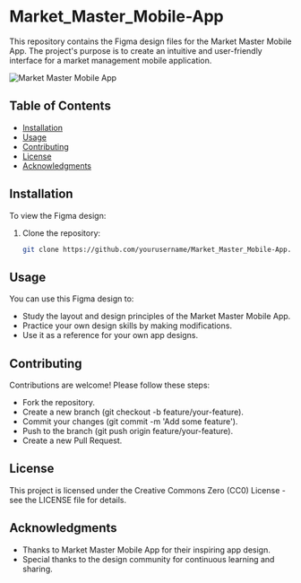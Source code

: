 # Market_Master_Mobile-App

This repository contains the Figma design files for the Market Master Mobile App. The project's purpose is to create an intuitive and user-friendly interface for a market management mobile application.

![Market Master Mobile App](Market_Master_Mobile-App/readmeimg.png)

## Table of Contents

- [Installation](#installation)
- [Usage](#usage)
- [Contributing](#contributing)
- [License](#license)
- [Acknowledgments](#acknowledgments)

## Installation

To view the Figma design:

1. Clone the repository:
   ```bash
   git clone https://github.com/yourusername/Market_Master_Mobile-App.git

## Usage

You can use this Figma design to:
   - Study the layout and design principles of the Market Master Mobile App.
   - Practice your own design skills by making modifications.
   - Use it as a reference for your own app designs.
     
## Contributing

Contributions are welcome! Please follow these steps:
   - Fork the repository.
   - Create a new branch (git checkout -b feature/your-feature).
   - Commit your changes (git commit -m 'Add some feature').
   - Push to the branch (git push origin feature/your-feature).
   - Create a new Pull Request.

## License

This project is licensed under the Creative Commons Zero (CC0) License - see the LICENSE file for details.

## Acknowledgments

   - Thanks to Market Master Mobile App for their inspiring app design.
   - Special thanks to the design community for continuous learning and sharing.
